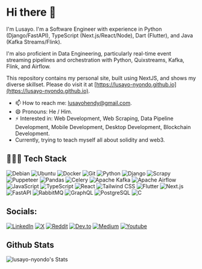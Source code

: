 # Hi there 👋

I'm Lusayo. I'm a Software Engineer with experience in Python (Django/FastAPI), TypeScript (Next.js/React/Node), Dart (Flutter), and Java (Kafka Streams/Flink).

I'm also proficient in Data Engineering, particularly real-time event streaming pipelines and orchestration with Python, Quixstreams, Kafka, Flink, and Airflow.

This repository contains my personal site, built using NextJS, and shows my diverse skillset. Please do visit it at [https://lusayo-nyondo.github.io](https://lusayo-nyondo.github.io).


- 📫 How to reach me: lusayohendy@gmail.com.
- 😄 Pronouns: He / Him.
- ⚡ Interested in: Web Development, Web Scraping, Data Pipeline Development, Mobile Development, Desktop Development, Blockchain Development.
- Currently, trying to teach myself all about solidity and web3.

## 👩🏾‍💻 Tech Stack 

![Debian](https://img.shields.io/badge/Debian-CB0000?logo=Debian&logoColor=white)
![Ubuntu](https://img.shields.io/badge/Ubuntu-E95420?logo=Ubuntu&logoColor=white)
![Docker](https://img.shields.io/badge/Docker-2496ED?logo=Docker&logoColor=white)
![Git](https://img.shields.io/badge/Git-F05032?logo=Git&logoColor=white)
![Python](https://img.shields.io/badge/Python-3776AB?logo=Python&logoColor=white)
![Django](https://img.shields.io/badge/Django-092E20?logo=Django&logoColor=white)
![Scrapy](https://img.shields.io/badge/Scrapy-040404?logo=Scrapy&logoColor=white)
![Puppeteer](https://img.shields.io/badge/Puppeteer-DD0031?logo=Puppeteer&logoColor=white)
![Pandas](https://img.shields.io/badge/Pandas-150458?logo=Pandas&logoColor=white)
![Celery](https://img.shields.io/badge/Celery-3A9B1B?logo=Celery&logoColor=white)
![Apache Kafka](https://img.shields.io/badge/Apache%20Kafka-231F20?logo=Apache%20Kafka&logoColor=white)
![Apache Airflow](https://img.shields.io/badge/Apache%20Airflow-017CEE?logo=Apache%20Airflow&logoColor=white)
![JavaScript](https://img.shields.io/badge/JavaScript-F7DF1E?logo=JavaScript&logoColor=black)
![TypeScript](https://img.shields.io/badge/TypeScript-3178C6?logo=TypeScript&logoColor=white)
![React](https://img.shields.io/badge/React-61DAFB?logo=React&logoColor=black)
![Tailwind CSS](https://img.shields.io/badge/Tailwind%20CSS-06B6D4?logo=Tailwind%20CSS&logoColor=white)
![Flutter](https://img.shields.io/badge/Flutter-02569B?logo=Flutter&logoColor=white)
![Next.js](https://img.shields.io/badge/Next.js-000000?logo=Next.js&logoColor=white)
![FastAPI](https://img.shields.io/badge/FastAPI-009688?logo=FastAPI&logoColor=white)
![RabbitMQ](https://img.shields.io/badge/RabbitMQ-FF6600?logo=RabbitMQ&logoColor=white)
![GraphQL](https://img.shields.io/badge/GraphQL-E10098?logo=GraphQL&logoColor=white)
![PostgreSQL](https://img.shields.io/badge/PostgreSQL-4169E1?logo=PostgreSQL&logoColor=white)
![C](https://img.shields.io/badge/C-00599C?logo=C&logoColor=white)

## Socials:
[![LinkedIn](https://img.shields.io/badge/LinkedIn-%230077B5.svg?logo=linkedin&logoColor=white)](https://www.linkedin.com/in/lusayo-nyondo/)
[![X](https://img.shields.io/badge/X-black.svg?logo=X&logoColor=white)](https://x.com/lusayo_ny)
[![Reddit](https://img.shields.io/badge/Reddit-%23FF4500.svg?logo=Reddit&logoColor=white)](https://reddit.com/users/lusayo_ny)
[![Dev.to](https://img.shields.io/badge/Dev.to-black.svg?logo=Dev.to&logoColor=white)](https://dev.to/lusayo_ny)
[![Medium](https://img.shields.io/badge/Medium-black.svg?logo=Medium&logoColor=white)](https://medium.com/@lusayo-nyondo)
[![Youtube](https://img.shields.io/badge/Youtube-red.svg?logo=Youtube&logoColor=white)](https://youtube.com/@project_sayo)

## Github Stats
![lusayo-nyondo's Stats](https://github-readme-stats.vercel.app/api?username=lusayo-nyondo&theme=vue-dark&show_icons=true&hide_border=true&count_private=true)
